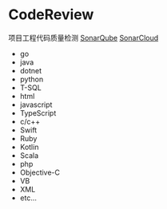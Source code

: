 
# CodeReview 

项目工程代码质量检测
[SonarQube](https://github.com/SonarSource/sonarqube)
[SonarCloud](sonarcloud.io)
- go
- java
- dotnet
- python
- T-SQL
- html
- javascript
- TypeScript
- c/c++
- Swift
- Ruby
- Kotlin
- Scala
- php
- Objective-C
- VB
- XML
- etc...